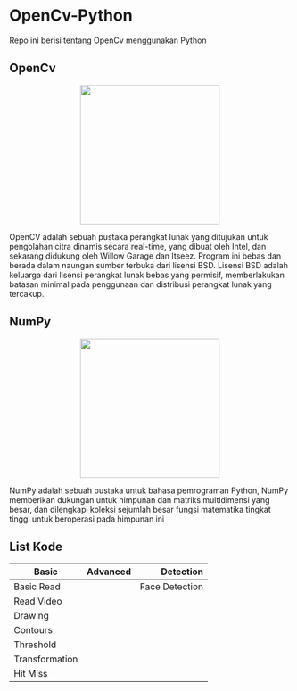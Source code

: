 # OpenCv-Python

Repo ini berisi tentang OpenCv menggunakan Python

## OpenCv

<div align="center">
<a href = "https://opencv.org/ "><img src="https://opencv.org/wp-content/uploads/2020/07/cropped-OpenCV_logo_white_600x.png" height="250" align="center" /></a>
</div>

OpenCV adalah sebuah pustaka perangkat lunak yang ditujukan untuk pengolahan citra dinamis secara real-time, yang dibuat oleh Intel, dan sekarang didukung oleh Willow Garage dan Itseez. Program ini bebas dan berada dalam naungan sumber terbuka dari lisensi BSD. Lisensi BSD adalah keluarga dari lisensi perangkat lunak bebas yang permisif, memberlakukan batasan minimal pada penggunaan dan distribusi perangkat lunak yang tercakup.

## NumPy

<div align="center">
<a href =" https://numpy.org/ "><img src="https://numpy.org/images/logo.svg" height="250" align="center" /> </a>
</div>

NumPy adalah sebuah pustaka untuk bahasa pemrograman Python, NumPy memberikan dukungan untuk himpunan dan matriks multidimensi yang besar, dan dilengkapi koleksi sejumlah besar fungsi matematika tingkat tinggi untuk beroperasi pada himpunan ini

## List Kode

| Basic          | Advanced |      Detection |
| -------------- | :------: | -------------: |
| Basic Read     |          | Face Detection |
| Read Video     |          |                |
| Drawing        |          |                |
| Contours       |          |                |
| Threshold      |          |                |
| Transformation |          |                |
| Hit Miss       |          |                |
